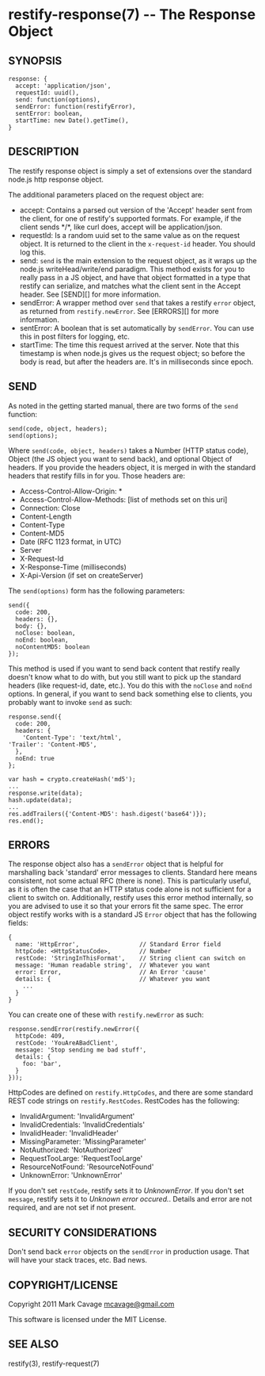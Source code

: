 restify-response(7) -- The Response Object
==========================================

## SYNOPSIS

    response: {
      accept: 'application/json',
      requestId: uuid(),
      send: function(options),
      sendError: function(restifyError),
      sentError: boolean,
      startTime: new Date().getTime(),
    }

## DESCRIPTION

The restify response object is simply a set of extensions over the standard
node.js http response object.

The additional parameters placed on the request object are:

* accept:
  Contains a parsed out version of the 'Accept' header sent from the client, for
  one of restify's supported formats.  For example, if the client sends \*/\*,
  like curl does, accept will be application/json.
* requestId:
  Is a random uuid set to the same value as on the request object.  It is
  returned to the client in the `x-request-id` header. You should log this.
* send:
  `send` is the main extension to the request object, as it wraps up the node.js
  writeHead/write/end paradigm.  This method exists for you to really pass in
  a JS object, and have that object formatted in a type that restify can
  serialize, and matches what the client sent in the Accept header.  See
  [SEND][] for more information.
* sendError:
  A wrapper method over `send` that takes a restify `error` object, as returned
  from `restify.newError`.  See [ERRORS][] for more information.
* sentError:
  A boolean that is set automatically by `sendError`.  You can use this in
  post filters for logging, etc.
* startTime:
  The time this request arrived at the server.  Note that this timestamp is when
  node.js gives us the request object; so before the body is read, but after the
  headers are. It's in milliseconds since epoch.

## SEND

As noted in the getting started manual, there are two forms of the `send`
function:

    send(code, object, headers);
    send(options);

Where `send(code, object, headers)` takes a Number (HTTP status code), Object
(the JS object you want to send back), and optional Object of headers.  If you
provide the headers object, it is merged in with the standard headers that
restify fills in for you.  Those headers are:

* Access-Control-Allow-Origin: *
* Access-Control-Allow-Methods: [list of methods set on this uri]
* Connection: Close
* Content-Length
* Content-Type
* Content-MD5
* Date (RFC 1123 format, in UTC)
* Server
* X-Request-Id
* X-Response-Time (milliseconds)
* X-Api-Version (if set on createServer)

The `send(options)` form has the following parameters:

    send({
      code: 200,
      headers: {},
      body: {},
      noClose: boolean,
      noEnd: boolean,
      noContentMD5: boolean
    });

This method is used if you want to send back content that restify really doesn't
know what to do with, but you still want to pick up the standard headers (like
request-id, date, etc.).  You do this with the `noClose` and `noEnd` options. In
general, if you want to send back something else to clients, you probably want
to invoke `send` as such:

    response.send({
      code: 200,
      headers: {
        'Content-Type': 'text/html',
	'Trailer': 'Content-MD5',
      },
      noEnd: true
    };

    var hash = crypto.createHash('md5');
    ...
    response.write(data);
    hash.update(data);
    ...
    res.addTrailers({'Content-MD5': hash.digest('base64')});
    res.end();

## ERRORS

The response object also has a `sendError` object that is helpful for
marshalling back 'standard' error messages to clients. Standard here means
consistent, not some actual RFC (there is none).  This is particularly
useful, as it is often the case that an HTTP status code alone is not sufficient
for a client to switch on.  Additionally, restify uses this error method
internally, so you are advised to use it so that your errors fit the same
spec.  The error object restify works with is a standard JS `Error` object
that has the following fields:

    {
      name: 'HttpError',                 // Standard Error field
      httpCode: <HttpStatusCode>,        // Number
      restCode: 'StringInThisFormat',    // String client can switch on
      message: 'Human readable string',  // Whatever you want
      error: Error,                      // An Error 'cause'
      details: {                         // Whatever you want
        ...
      }
    }

You can create one of these with `restify.newError` as such:

    response.sendError(restify.newError({
      httpCode: 409,
      restCode: 'YouAreABadClient',
      message: 'Stop sending me bad stuff',
      details: {
        foo: 'bar',
      }
    }));

HttpCodes are defined on `restify.HttpCodes`, and there are some standard
REST code strings on `restify.RestCodes`.  RestCodes has the following:

* InvalidArgument: 'InvalidArgument'
* InvalidCredentials: 'InvalidCredentials'
* InvalidHeader: 'InvalidHeader'
* MissingParameter: 'MissingParameter'
* NotAuthorized: 'NotAuthorized'
* RequestTooLarge: 'RequestTooLarge'
* ResourceNotFound: 'ResourceNotFound'
* UnknownError: 'UnknownError'

If you don't set `restCode`, restify sets it to _UnknownError_.  If you don't
set `message`, restify sets it to _Unknown error occured._.  Details and error
are not required, and are not set if not present.

## SECURITY CONSIDERATIONS

Don't send back `error` objects on the `sendError`  in production usage.
That will have your stack traces, etc.  Bad news.

## COPYRIGHT/LICENSE

Copyright 2011 Mark Cavage <mcavage@gmail.com>

This software is licensed under the MIT License.

## SEE ALSO

restify(3), restify-request(7)
